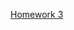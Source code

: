 [Homework 3](https://docs.google.com/document/d/1gm-sQ1AlDRFqbZ_ek_4Ck_q-EETFo7rm8l0MXM3ToHM/edit?usp=sharing)